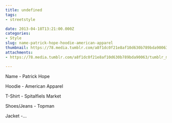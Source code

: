 ```yaml
---
title: undefined
tags:
- streetstyle

date: 2013-04-18T13:21:00.000Z
categories:
- Style
slug: name-patrick-hope-hoodie-american-apparel
thumbnail: https://78.media.tumblr.com/a8f1dc0f21e8af10d630b789bda90063/tumblr_mlgd45g44h1rhrm24o1_r1_540.jpg
attachments:
- https://78.media.tumblr.com/a8f1dc0f21e8af10d630b789bda90063/tumblr_mlgd45g44h1rhrm24o1_r1_1280.jpg

---
```


Name - Patrick Hope 

  Hoodie - American Apparel 

  T-Shirt - Spitalfiels Market 

  Shoes/Jeans - Topman 

  Jacket -...
